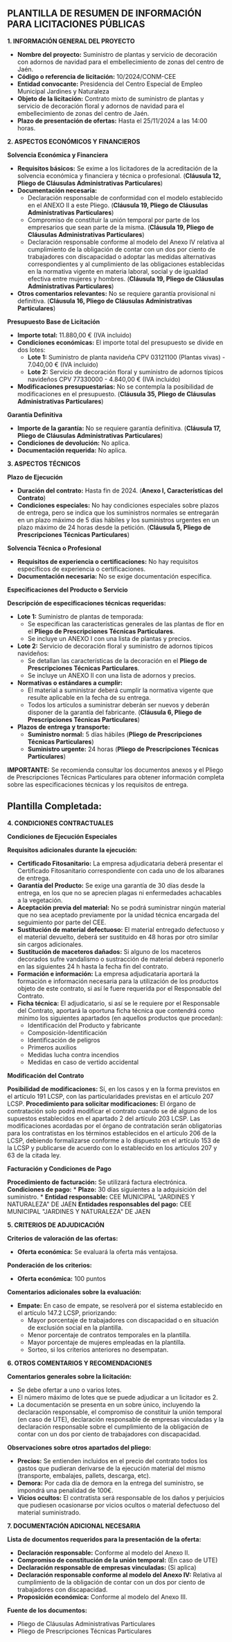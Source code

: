 ## PLANTILLA DE RESUMEN DE INFORMACIÓN PARA LICITACIONES PÚBLICAS

**1. INFORMACIÓN GENERAL DEL PROYECTO**

* **Nombre del proyecto:** Suministro de plantas y servicio de decoración con adornos de navidad para el embellecimiento de zonas del centro de Jaén.
* **Código o referencia de licitación:** 10/2024/CONM-CEE
* **Entidad convocante:** Presidencia del Centro Especial de Empleo Municipal Jardines y Naturaleza
* **Objeto de la licitación:** Contrato mixto de suministro de plantas y servicio de decoración floral y adornos de navidad para el embellecimiento de zonas del centro de Jaén. 
* **Plazo de presentación de ofertas:** Hasta el 25/11/2024 a las 14:00 horas.

**2. ASPECTOS ECONÓMICOS Y FINANCIEROS**

**Solvencia Económica y Financiera**

* **Requisitos básicos:** Se exime a los licitadores de la acreditación de la solvencia económica y financiera y técnica o profesional. (**Cláusula 12, Pliego de Cláusulas Administrativas Particulares**)
* **Documentación necesaria:** 
    * Declaración responsable de conformidad con el modelo establecido en el ANEXO II a este Pliego. (**Cláusula 19, Pliego de Cláusulas Administrativas Particulares**)
    * Compromiso de constituir la unión temporal por parte de los empresarios que sean parte de la misma. (**Cláusula 19, Pliego de Cláusulas Administrativas Particulares**)
    * Declaración responsable conforme al modelo del Anexo IV relativa al cumplimiento de la obligación de contar con un dos por ciento de trabajadores con discapacidad o adoptar las medidas alternativas correspondientes y al cumplimiento de las obligaciones establecidas en la normativa vigente en materia laboral, social y de igualdad efectiva entre mujeres y hombres. (**Cláusula 19, Pliego de Cláusulas Administrativas Particulares**)
* **Otros comentarios relevantes:**  No se requiere garantía provisional ni definitiva. (**Cláusula 16, Pliego de Cláusulas Administrativas Particulares**)

**Presupuesto Base de Licitación**

* **Importe total:** 11.880,00 € (IVA incluido)
* **Condiciones económicas:** El importe total del presupuesto se divide en dos lotes:
    * **Lote 1:** Suministro de planta navideña CPV 03121100 (Plantas vivas) - 7.040,00 € (IVA incluido)
    * **Lote 2:** Servicio de decoración floral y suministro de adornos típicos navideños CPV 77330000 - 4.840,00 € (IVA incluido)
* **Modificaciones presupuestarias:** No se contempla la posibilidad de modificaciones en el presupuesto. (**Cláusula 35, Pliego de Cláusulas Administrativas Particulares**)

**Garantía Definitiva**

* **Importe de la garantía:** No se requiere garantía definitiva. (**Cláusula 17, Pliego de Cláusulas Administrativas Particulares**)
* **Condiciones de devolución:** No aplica.
* **Documentación requerida:** No aplica.

**3. ASPECTOS TÉCNICOS**

**Plazo de Ejecución**

* **Duración del contrato:** Hasta fin de 2024. (**Anexo I, Características del Contrato**)
* **Condiciones especiales:** No hay condiciones especiales sobre plazos de entrega, pero se indica que los suministros normales se entregarán en un plazo máximo de 5 días hábiles y los suministros urgentes en un plazo máximo de 24 horas desde la petición. (**Cláusula 5, Pliego de Prescripciones Técnicas Particulares**)

**Solvencia Técnica o Profesional**

* **Requisitos de experiencia o certificaciones:** No hay requisitos específicos de experiencia o certificaciones.
* **Documentación necesaria:** No se exige documentación específica.

**Especificaciones del Producto o Servicio**

**Descripción de especificaciones técnicas requeridas:**

* **Lote 1:** Suministro de plantas de temporada: 
    * Se especifican las características generales de las plantas de flor en el **Pliego de Prescripciones Técnicas Particulares**.
    * Se incluye un ANEXO I con una lista de plantas y precios. 
* **Lote 2:** Servicio de decoración floral y suministro de adornos típicos navideños:
    * Se detallan las características de la decoración en el **Pliego de Prescripciones Técnicas Particulares**.
    * Se incluye un ANEXO II con una lista de adornos y precios. 
* **Normativas o estándares a cumplir:** 
    * El material a suministrar deberá cumplir la normativa vigente que resulte aplicable en la fecha de su entrega.
    * Todos los artículos a suministrar deberán ser nuevos y deberán disponer de la garantía del fabricante. (**Cláusula 6, Pliego de Prescripciones Técnicas Particulares**)
* **Plazos de entrega y transporte:**
    * **Suministro normal:** 5 días hábiles (**Pliego de Prescripciones Técnicas Particulares**)
    * **Suministro urgente:** 24 horas (**Pliego de Prescripciones Técnicas Particulares**)

**IMPORTANTE:** Se recomienda consultar los documentos anexos y el Pliego de Prescripciones Técnicas Particulares para obtener información completa sobre las especificaciones técnicas y los requisitos de entrega. 


## Plantilla Completada:

**4. CONDICIONES CONTRACTUALES**

**Condiciones de Ejecución Especiales**

**Requisitos adicionales durante la ejecución:**

* **Certificado Fitosanitario:** La empresa adjudicataria deberá presentar el Certificado Fitosanitario correspondiente con cada uno de los albaranes de entrega.
* **Garantía del Producto:** Se exige una garantía de 30 días desde la entrega, en los que no se aprecien plagas ni enfermedades achacables a la vegetación. 
* **Aceptación previa del material:** No se podrá suministrar ningún material que no sea aceptado previamente por la unidad técnica encargada del seguimiento por parte del CEE.
* **Sustitución de material defectuoso:** El material entregado defectuoso y el material devuelto, deberá ser sustituido en 48 horas por otro similar sin cargos adicionales.
* **Sustitución de maceteros dañados:** Si alguno de los maceteros decorados sufre vandalismo o sustracción de material deberá reponerlo en las siguientes 24 h hasta la fecha fin del contrato.
* **Formación e información:** La empresa adjudicataria aportará la formación e información necesaria para la utilización de los productos objeto de este contrato, si así le fuere requerida por el Responsable del Contrato.
* **Ficha técnica:** El adjudicatario, si así se le requiere por el Responsable del Contrato, aportará la oportuna ficha técnica que contendrá como mínimo los siguientes apartados (en aquellos productos que procedan):
    * Identificación del Producto y fabricante
    * Composición-Identificación
    * Identificación de peligros
    * Primeros auxilios
    * Medidas lucha contra incendios
    * Medidas en caso de vertido accidental

**Modificación del Contrato**

**Posibilidad de modificaciones:** Sí, en los casos y en la forma previstos en el artículo 191 LCSP, con las particularidades previstas en el artículo 207 LCSP.
**Procedimiento para solicitar modificaciones:**  El órgano de contratación solo podrá modificar el contrato cuando se dé alguno de los supuestos establecidos en el apartado 2 del artículo 203 LCSP. Las modificaciones acordadas por el órgano de contratación serán obligatorias para los contratistas en los términos establecidos en el artículo 206 de la LCSP, debiendo formalizarse conforme a lo dispuesto en el artículo 153 de la LCSP y publicarse de acuerdo con lo establecido en los artículos 207 y 63 de la citada ley.

**Facturación y Condiciones de Pago**

**Procedimiento de facturación:** Se utilizará factura electrónica.
**Condiciones de pago:** 
    * **Plazo:** 30 días siguientes a la adquisición del suministro. 
    * **Entidad responsable:** CEE MUNICIPAL "JARDINES Y NATURALEZA" DE JAEN
**Entidades responsables del pago:**  CEE MUNICIPAL "JARDINES Y NATURALEZA" DE JAEN

**5. CRITERIOS DE ADJUDICACIÓN**

**Criterios de valoración de las ofertas:** 

* **Oferta económica:** Se evaluará la oferta más ventajosa.

**Ponderación de los criterios:** 

* **Oferta económica:** 100 puntos

**Comentarios adicionales sobre la evaluación:**

* **Empate:**  En caso de empate, se resolverá por el sistema establecido en el artículo 147.2 LCSP, priorizando:
    * Mayor porcentaje de trabajadores con discapacidad o en situación de exclusión social en la plantilla.
    * Menor porcentaje de contratos temporales en la plantilla.
    * Mayor porcentaje de mujeres empleadas en la plantilla.
    * Sorteo, si los criterios anteriores no desempatan.

**6. OTROS COMENTARIOS Y RECOMENDACIONES**

**Comentarios generales sobre la licitación:**

* Se debe ofertar a uno o varios lotes.
* El número máximo de lotes que se puede adjudicar a un licitador es 2.
* La documentación se presenta en un sobre único, incluyendo la declaración responsable, el compromiso de constituir la unión temporal (en caso de UTE), declaración responsable de empresas vinculadas y la declaración responsable sobre el cumplimiento de la obligación de contar con un dos por ciento de trabajadores con discapacidad.

**Observaciones sobre otros apartados del pliego:**

* **Precios:** Se entienden incluidos en el precio del contrato todos los gastos que pudieran derivarse de la ejecución material del mismo (transporte, embalajes, pallets, descarga, etc).
* **Demora:** Por cada día de demora en la entrega del suministro, se impondrá una penalidad de 100€.
* **Vicios ocultos:** El contratista será responsable de los daños y perjuicios que pudiesen ocasionarse por vicios ocultos o material defectuoso del material suministrado.

**7. DOCUMENTACIÓN ADICIONAL NECESARIA**

**Lista de documentos requeridos para la presentación de la oferta:**

* **Declaración responsable:** Conforme al modelo del Anexo II.
* **Compromiso de constitución de la unión temporal:** (En caso de UTE)
* **Declaración responsable de empresas vinculadas:** (Si aplica)
* **Declaración responsable conforme al modelo del Anexo IV:** Relativa al cumplimiento de la obligación de contar con un dos por ciento de trabajadores con discapacidad. 
* **Proposición económica:** Conforme al modelo del Anexo III.

**Fuente de los documentos:**

*  Pliego de Cláusulas Administrativas Particulares 
*  Pliego de Prescripciones Técnicas Particulares 


